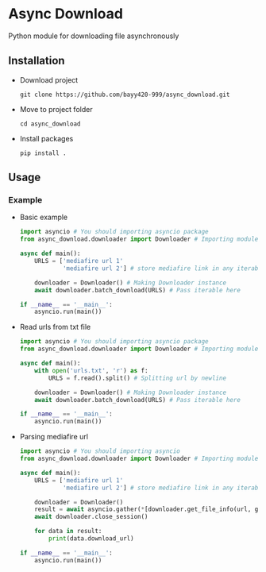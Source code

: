 # Async Download

Python module for downloading file asynchronously 

## Installation 

* Download project 
  ```console
  git clone https://github.com/bayy420-999/async_download.git
  ```

* Move to project folder 
  ```console
  cd async_download
  ```

* Install packages
  ```console
  pip install .
  ```

## Usage 

### Example
* Basic example
  ```py
  import asyncio # You should importing asyncio package
  from async_download.downloader import Downloader # Importing module

  async def main():
      URLS = ['mediafire url 1'
              'mediafire url 2'] # store mediafire link in any iterable object (list, tuple, etc)

      downloader = Downloader() # Making Downloader instance
      await downloader.batch_download(URLS) # Pass iterable here

  if __name__ == '__main__':
      asyncio.run(main())
  ```

* Read urls from txt file
  ```py
  import asyncio # You should importing asyncio package
  from async_download.downloader import Downloader # Importing module

  async def main():
      with open('urls.txt', 'r') as f:
          URLS = f.read().split() # Splitting url by newline

      downloader = Downloader() # Making Downloader instance
      await downloader.batch_download(URLS) # Pass iterable here

  if __name__ == '__main__':
      asyncio.run(main())
  ```

* Parsing mediafire url
  ```py
  import asyncio # You should importing asyncio
  from async_download.downloader import Downloader # Importing module

  async def main():
      URLS = ['mediafire url 1'
              'mediafire url 2'] # store mediafire link in any iterable object (list, tuple, etc)

      downloader = Downloader()
      result = await asyncio.gather(*[downloader.get_file_info(url, get_chunk_info = False) for url in URLS])
      await downloader.close_session()

      for data in result:
          print(data.download_url)

  if __name__ == '__main__':
      asyncio.run(main())
  ```
